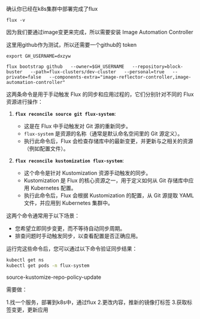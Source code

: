 

确认你已经在k8s集群中部署完成了flux

```
flux -v
```

因为我们要通过image变更来完成，所以需要安装 Image Automation Controller

这里用github作为测试，所以还需要一个github的 token


```
export GH_USERNAME=dxzyw
```

```
flux bootstrap github   --owner=$GH_USERNAME   --repository=block-buster   --path=flux-clusters/dev-cluster   --personal=true   --private=false   --components-extra="image-reflector-controller,image-automation-controller"
```



这两条命令是用于手动触发 Flux 的同步和应用过程的，它们分别针对不同的 Flux 资源进行操作：

1. **`flux reconcile source git flux-system`**:
   - 这是在 Flux 中手动触发对 Git 源的重新同步。
   - `flux-system` 是资源的名称（通常是默认命名空间里的 Git 源定义）。
   - 执行此命令后，Flux 会检查存储库中的最新变更，并更新与之相关的资源（例如配置文件）。

2. **`flux reconcile kustomization flux-system`**:
   - 这个命令是针对 Kustomization 资源手动触发的同步。
   - Kustomization 是 Flux 的核心资源之一，用于定义如何从 Git 存储库中应用 Kubernetes 配置。
   - 执行此命令后，Flux 会根据 Kustomization 的配置，从 Git 源提取 YAML 文件，并应用到 Kubernetes 集群中。

这两个命令通常用于以下场景：
- 您希望立即同步变更，而不等待自动同步周期。
- 排查问题时手动触发同步，以查看配置是否正确应用。

运行完这些命令后，您可以通过以下命令验证同步结果：
```bash
kubectl get ns
kubectl get pods -n flux-system
```


source-kustomize-repo-policy-update

需要做：

1.找一个服务，部署到k8s中，通过flux
2.更改内容，推新的镜像打标签
3.获取标签变更，更新应用